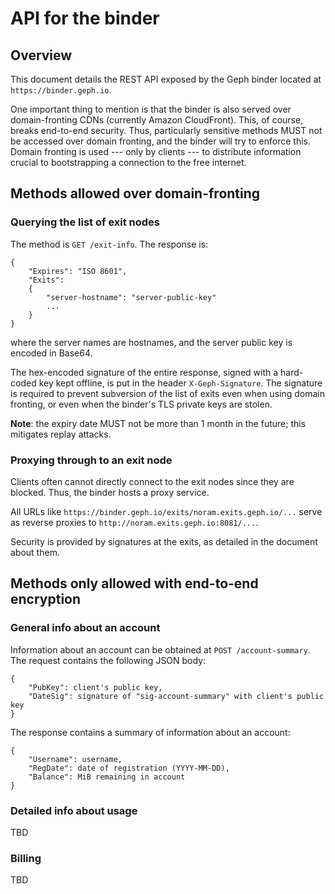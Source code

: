 # API for the binder

## Overview

This document details the REST API exposed by the Geph binder located at `https://binder.geph.io`.

One important thing to mention is that the binder is also served over domain-fronting CDNs (currently Amazon CloudFront). This, of course, breaks end-to-end security. Thus, particularly sensitive methods MUST not be accessed over domain fronting, and the binder will try to enforce this. Domain fronting is used --- only by clients --- to distribute information crucial to bootstrapping a connection to the free internet.

## Methods allowed over domain-fronting

### Querying the list of exit nodes

The method is `GET /exit-info`. The response is:

    {
        "Expires": "ISO 8601",
        "Exits":
        {
            "server-hostname": "server-public-key"
            ...
        }
    }

where the server names are hostnames, and the server public key is encoded in Base64.

The hex-encoded signature of the entire response, signed with a hard-coded key kept offline, is put in the header `X-Geph-Signature`. The signature is required to prevent subversion of the list of exits even when using domain fronting, or even when the binder's TLS private keys are stolen.

**Note**: the expiry date MUST not be more than 1 month in the future; this mitigates replay attacks.

### Proxying through to an exit node

Clients often cannot directly connect to the exit nodes since they are blocked. Thus, the binder hosts a proxy service.

All URLs like `https://binder.geph.io/exits/noram.exits.geph.io/...` serve as reverse proxies to `http://noram.exits.geph.io:8081/...`.

Security is provided by signatures at the exits, as detailed in the document about them.

## Methods only allowed with end-to-end encryption

### General info about an account

Information about an account can be obtained at `POST /account-summary`. The request contains the following JSON body:

    {
        "PubKey": client's public key,
        "DateSig": signature of "sig-account-summary" with client's public key
    }

The response contains a summary of information about an account:

    {
        "Username": username,
        "RegDate": date of registration (YYYY-MM-DD),
        "Balance": MiB remaining in account
    }

### Detailed info about usage

TBD

### Billing

TBD
